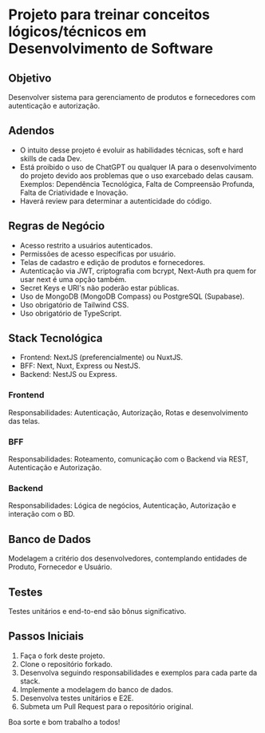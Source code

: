 
# Projeto para treinar conceitos lógicos/técnicos em Desenvolvimento de Software

## Objetivo
Desenvolver sistema para gerenciamento de produtos e fornecedores com autenticação e autorização.

## Adendos
- O intuito desse projeto é evoluir as habilidades técnicas, soft e hard skills de cada Dev.
- Está proibido o uso de ChatGPT ou qualquer IA para o desenvolvimento do projeto devido aos problemas que o uso exarcebado delas causam. Exemplos: Dependência Tecnológica, Falta de Compreensão Profunda, Falta de Criatividade e Inovação.
- Haverá review para determinar a autenticidade do código.

## Regras de Negócio
- Acesso restrito a usuários autenticados.
- Permissões de acesso específicas por usuário.
- Telas de cadastro e edição de produtos e fornecedores.
- Autenticação via JWT, criptografia com bcrypt, Next-Auth pra quem for usar next é uma opção também.
- Secret Keys e URI's não poderão estar públicas.
- Uso de MongoDB (MongoDB Compass) ou PostgreSQL (Supabase).
- Uso obrigatório de Tailwind CSS.
- Uso obrigatório de TypeScript.

## Stack Tecnológica
- Frontend: NextJS (preferencialmente) ou NuxtJS.
- BFF: Next, Nuxt, Express ou NestJS.
- Backend: NestJS ou Express.

### Frontend
Responsabilidades: Autenticação, Autorização, Rotas e desenvolvimento das telas.

### BFF
Responsabilidades: Roteamento, comunicação com o Backend via REST, Autenticação e Autorização.

### Backend
Responsabilidades: Lógica de negócios, Autenticação, Autorização e interação com o BD.

## Banco de Dados
Modelagem a critério dos desenvolvedores, contemplando entidades de Produto, Fornecedor e Usuário.

## Testes
Testes unitários e end-to-end são bônus significativo.

## Passos Iniciais
1. Faça o fork deste projeto.
2. Clone o repositório forkado.
3. Desenvolva seguindo responsabilidades e exemplos para cada parte da stack.
4. Implemente a modelagem do banco de dados.
5. Desenvolva testes unitários e E2E.
6. Submeta um Pull Request para o repositório original.

Boa sorte e bom trabalho a todos!
